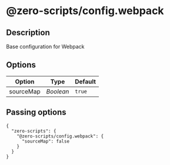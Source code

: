 # @zero-scripts/config.webpack

## Description

Base configuration for Webpack

## Options

| Option    | Type      | Default |
| --------- | --------- | ------- |
| sourceMap | _Boolean_ | `true`  |

## Passing options

```
{
  "zero-scripts": {
    "@zero-scripts/config.webpack": {
      "sourceMap": false
    }
  }
}
```
